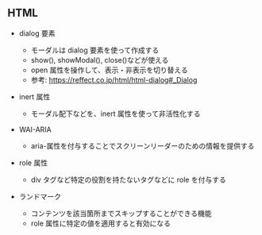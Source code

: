 ## HTML

- dialog 要素

  - モーダルは dialog 要素を使って作成する
  - show(), showModal(), close()などが使える
  - open 属性を操作して、表示・非表示を切り替える
  - 参考: https://reffect.co.jp/html/html-dialog#_Dialog

- inert 属性

  - モーダル配下などを、inert 属性を使って非活性化する

- WAI-ARIA

  - aria-属性を付与することでスクリーンリーダーのための情報を提供する

- role 属性

  - div タグなど特定の役割を持たないタグなどに role を付与する

- ランドマーク
  - コンテンツを該当箇所までスキップすることができる機能
  - role 属性に特定の値を適用すると有効になる
